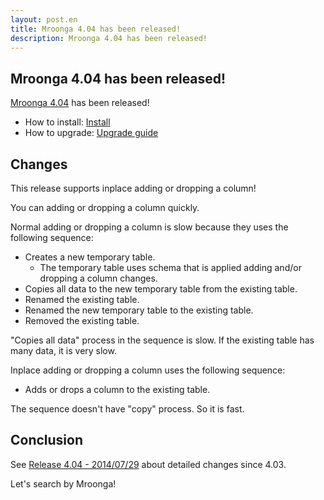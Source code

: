 ```yaml
---
layout: post.en
title: Mroonga 4.04 has been released!
description: Mroonga 4.04 has been released!
---
```


## Mroonga 4.04 has been released!

[Mroonga 4.04](/docs/news.html#release-4-03) has been released!

* How to install: [Install](/docs/install.html)
* How to upgrade: [Upgrade guide](/docs/install.html#upgrade-guide)

## Changes

This release supports inplace adding or dropping a column!

You can adding or dropping a column quickly.

Normal adding or dropping a column is slow because they uses the following sequence:

* Creates a new temporary table.
  * The temporary table uses schema that is applied adding and/or dropping a column changes.
* Copies all data to the new temporary table from the existing table.
* Renamed the existing table.
* Renamed the new temporary table to the existing table.
* Removed the existing table.

"Copies all data" process in the sequence is slow. If the existing table has many data, it is very slow.

Inplace adding or dropping a column uses the following sequence:

* Adds or drops a column to the existing table.

The sequence doesn't have "copy" process. So it is fast.

## Conclusion

See [Release 4.04 - 2014/07/29](/docs/news.html#release-4-04) about
detailed changes since 4.03.

Let's search by Mroonga!
